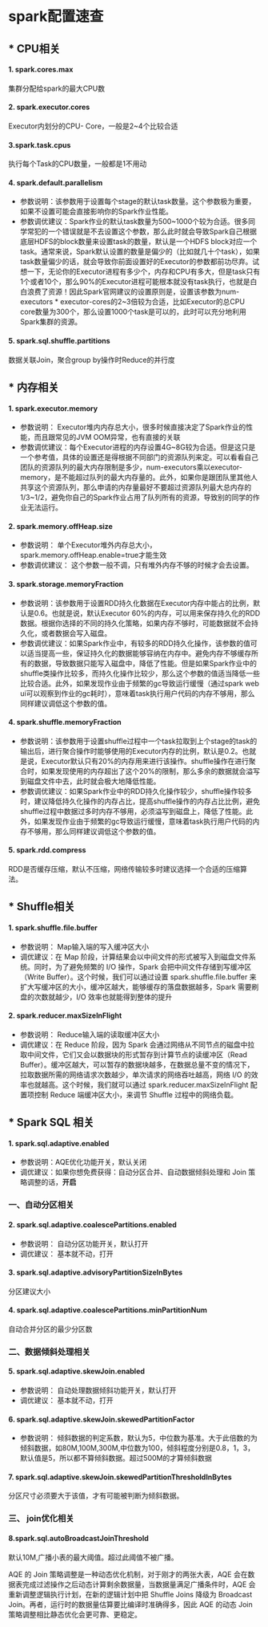 # spark配置速查



## * CPU相关

#### 1. spark.cores.max

集群分配给spark的最大CPU数

#### 2. spark.executor.cores

Executor内划分的CPU- Core，一般是2~4个比较合适

#### 3.spark.task.cpus

执行每个Task的CPU数量，一般都是1不用动

#### 4. spark.default.parallelism

- 参数说明：该参数用于设置每个stage的默认task数量。这个参数极为重要，如果不设置可能会直接影响你的Spark作业性能。
- 参数调优建议：Spark作业的默认task数量为500~1000个较为合适。很多同学常犯的一个错误就是不去设置这个参数，那么此时就会导致Spark自己根据底层HDFS的block数量来设置task的数量，默认是一个HDFS block对应一个task。通常来说，Spark默认设置的数量是偏少的（比如就几十个task），如果task数量偏少的话，就会导致你前面设置好的Executor的参数都前功尽弃。试想一下，无论你的Executor进程有多少个，内存和CPU有多大，但是task只有1个或者10个，那么90%的Executor进程可能根本就没有task执行，也就是白白浪费了资源！因此Spark官网建议的设置原则是，设置该参数为num-executors * executor-cores的2~3倍较为合适，比如Executor的总CPU core数量为300个，那么设置1000个task是可以的，此时可以充分地利用Spark集群的资源。

#### 5. spark.sql.shuffle.partitions

数据关联Join，聚合group by操作时Reduce的并行度



## * 内存相关

#### 1. spark.executor.memory

* 参数说明： Executor堆内内存总大小，很多时候直接决定了Spark作业的性能，而且跟常见的JVM OOM异常，也有直接的关联
* 参数调优建议：每个Executor进程的内存设置4G~8G较为合适。但是这只是一个参考值，具体的设置还是得根据不同部门的资源队列来定。可以看看自己团队的资源队列的最大内存限制是多少，num-executors乘以executor-memory，是不能超过队列的最大内存量的。此外，如果你是跟团队里其他人共享这个资源队列，那么申请的内存量最好不要超过资源队列最大总内存的1/3~1/2，避免你自己的Spark作业占用了队列所有的资源，导致别的同学的作业无法运行。

#### 2. spark.memory.offHeap.size

* 参数说明： 单个Executor堆外内存总大小，spark.memory.offHeap.enable=true才能生效
* 参数调优建议： 这个参数一般不调，只有堆外内存不够的时候才会去设置。

#### 3. spark.storage.memoryFraction

- 参数说明：该参数用于设置RDD持久化数据在Executor内存中能占的比例，默认是0.6。也就是说，默认Executor 60%的内存，可以用来保存持久化的RDD数据。根据你选择的不同的持久化策略，如果内存不够时，可能数据就不会持久化，或者数据会写入磁盘。
- 参数调优建议：如果Spark作业中，有较多的RDD持久化操作，该参数的值可以适当提高一些，保证持久化的数据能够容纳在内存中。避免内存不够缓存所有的数据，导致数据只能写入磁盘中，降低了性能。但是如果Spark作业中的shuffle类操作比较多，而持久化操作比较少，那么这个参数的值适当降低一些比较合适。此外，如果发现作业由于频繁的gc导致运行缓慢（通过spark web ui可以观察到作业的gc耗时），意味着task执行用户代码的内存不够用，那么同样建议调低这个参数的值。

#### 4. spark.shuffle.memoryFraction

- 参数说明：该参数用于设置shuffle过程中一个task拉取到上个stage的task的输出后，进行聚合操作时能够使用的Executor内存的比例，默认是0.2。也就是说，Executor默认只有20%的内存用来进行该操作。shuffle操作在进行聚合时，如果发现使用的内存超出了这个20%的限制，那么多余的数据就会溢写到磁盘文件中去，此时就会极大地降低性能。
- 参数调优建议：如果Spark作业中的RDD持久化操作较少，shuffle操作较多时，建议降低持久化操作的内存占比，提高shuffle操作的内存占比比例，避免shuffle过程中数据过多时内存不够用，必须溢写到磁盘上，降低了性能。此外，如果发现作业由于频繁的gc导致运行缓慢，意味着task执行用户代码的内存不够用，那么同样建议调低这个参数的值。

#### 5. spark.rdd.compress

RDD是否缓存压缩，默认不压缩，网络传输较多时建议选择一个合适的压缩算法。



## * Shuffle相关

#### 1. spark.shuffle.file.buffer

* 参数说明： Map输入端的写入缓冲区大小
* 调优建议：在 Map 阶段，计算结果会以中间文件的形式被写入到磁盘文件系统。同时，为了避免频繁的 I/O 操作，Spark 会把中间文件存储到写缓冲区（Write Buffer）。这个时候，我们可以通过设置 spark.shuffle.file.buffer 来扩大写缓冲区的大小，缓冲区越大，能够缓存的落盘数据越多，Spark 需要刷盘的次数就越少，I/O 效率也就能得到整体的提升

#### 2. spark.reducer.maxSizeInFlight

* 参数说明： Reduce输入端的读取缓冲区大小
* 调优建议：在 Reduce 阶段，因为 Spark 会通过网络从不同节点的磁盘中拉取中间文件，它们又会以数据块的形式暂存到计算节点的读缓冲区（Read Buffer）。缓冲区越大，可以暂存的数据块越多，在数据总量不变的情况下，拉取数据所需的网络请求次数越少，单次请求的网络吞吐越高，网络 I/O 的效率也就越高。这个时候，我们就可以通过 spark.reducer.maxSizeInFlight 配置项控制 Reduce 端缓冲区大小，来调节 Shuffle 过程中的网络负载。



## * Spark SQL 相关

#### 1. spark.sql.adaptive.enabled 

* 参数说明：AQE优化功能开关，默认关闭
* 调优建议：如果你想免费获得：自动分区合并、自动数据倾斜处理和 Join 策略调整的话，**开启**

### 一、自动分区相关

#### 2. spark.sql.adaptive.coalescePartitions.enabled

* 参数说明： 自动分区功能开关，默认打开
* 调优建议： 基本就不动，打开

#### 3. spark.sql.adaptive.advisoryPartitionSizeInBytes

分区建议大小

#### 4. spark.sql.adaptive.coalescePartitions.minPartitionNum

自动合并分区的最少分区数

### 二、数据倾斜处理相关

#### 5. spark.sql.adaptive.skewJoin.enabled

* 参数说明： 自动处理数据倾斜功能开关，默认打开
* 调优建议： 基本就不动，打开

#### 6. spark.sql.adaptive.skewJoin.skewedPartitionFactor

* 参数说明： 倾斜数据的判定系数，默认为5，中位数为基准。大于此倍数的为倾斜数据，如80M,100M,300M,中位数为100，倾斜程度分别是0.8，1，3，默认值是5，所以都不算倾斜数据。超过500M的才算倾斜数据

#### 7. spark.sql.adaptive.skewJoin.skewedPartitionThresholdInBytes

分区尺寸必须要大于该值，才有可能被判断为倾斜数据。

### 三、 join优化相关

#### 8.spark.sql.autoBroadcastJoinThreshold

默认10M,广播小表的最大阈值。超过此阈值不被广播。

AQE 的 Join 策略调整是一种动态优化机制，对于刚才的两张大表，AQE 会在数据表完成过滤操作之后动态计算剩余数据量，当数据量满足广播条件时，AQE 会重新调整逻辑执行计划，在新的逻辑计划中把 Shuffle Joins 降级为 Broadcast Join。再者，运行时的数据量估算要比编译时准确得多，因此 AQE 的动态 Join 策略调整相比静态优化会更可靠、更稳定。

